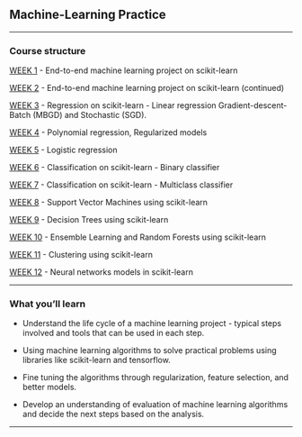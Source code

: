 ##  Machine-Learning Practice

_____
### Course structure


[WEEK 1](https://github.com/Samp107/Machine-Learning-Practice/tree/main/MLP) - 	End-to-end machine learning project on scikit-learn

[WEEK 2](https://github.com/Samp107/Machine-Learning-Practice/tree/main/MLP) - 	End-to-end machine learning project on scikit-learn (continued)

[WEEK 3](https://github.com/Samp107/Machine-Learning-Practice/tree/main/MLP) - 	Regression on scikit-learn - Linear regression Gradient-descent- Batch (MBGD) and Stochastic (SGD).

[WEEK 4](https://github.com/Samp107/Machine-Learning-Practice/tree/main/MLP) - 	Polynomial regression, Regularized models

[WEEK 5](https://github.com/Samp107/Machine-Learning-Practice/tree/main/MLP) - 	Logistic regression

[WEEK 6](https://github.com/Samp107/Machine-Learning-Practice/tree/main/MLP) - 	Classification on scikit-learn - Binary classifier

[WEEK 7](https://github.com/Samp107/Machine-Learning-Practice/tree/main/MLP) - 	Classification on scikit-learn - Multiclass classifier

[WEEK 8](https://github.com/Samp107/Machine-Learning-Practice/tree/main/MLP) - 	Support Vector Machines using scikit-learn

[WEEK 9](https://github.com/Samp107/Machine-Learning-Practice/tree/main/MLP) - 	Decision Trees using scikit-learn

[WEEK 10](https://github.com/Samp107/Machine-Learning-Practice/tree/main/MLP) - 	Ensemble Learning and Random Forests using scikit-learn

[WEEK 11](https://github.com/Samp107/Machine-Learning-Practice/tree/main/MLP) - 	Clustering using scikit-learn

[WEEK 12](https://github.com/Samp107/Machine-Learning-Practice/tree/main/MLP) - 	Neural networks models in scikit-learn

______

### What you’ll learn


* Understand the life cycle of a machine learning project - typical steps involved and tools that can be used in each step.

* Using machine learning algorithms to solve practical problems using libraries like scikit-learn and tensorflow.

* Fine tuning the algorithms through regularization, feature selection, and better models.

* Develop an understanding of evaluation of machine learning algorithms and decide the next steps based on the analysis.

---
